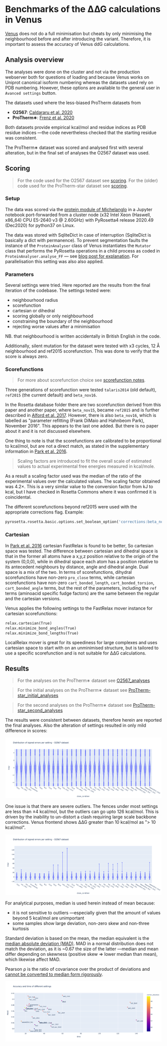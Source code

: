 # Benchmarks of the ∆∆G calculations in Venus

[Venus](https://venus.sgc.ox.ac.uk/) does not do a full minimisation but cheats by only minimising the neighbourhood 
before and after introducing the variant.
Therefore, it is important to assess the accuracy of Venus ddG calculations.

## Analysis overview
The analyses were done on the cluster and not via the production webserver both for questions of loading
and because Venus works on Uniprot canonical isoform numbering whereas the datasets used rely on PDB numbering.
However, these options are available to the general user in `Avanced settings` button.

The datasets used where the less-biased ProTherm datasets from

* **O2567**: [Caldararu et al. 2020](https://pubs.acs.org/doi/abs/10.1021/acs.jcim.0c00591)
* **ProTherm&lowast;**: [Frenz et al. 2020](https://www.ncbi.nlm.nih.gov/pmc/articles/PMC7579412/)

Both datasets provide empirical kcal/mol and residue indices as PDB residue indices —the code nevertheless checked
that the starting residue was consistent.

The ProTherm&lowast; dataset was scored and analysed first with several alteration, but in the final set of analyses
the O2567 dataset was used.

## Scoring
> For the code used for the O2567 dataset see [scoring](O2567_scoring.md).
> For the (older) code used for the ProTherm-star dataset see [scoring](ProTherm-star_scoring.md).

### Setup
The data was scored via the [protein module of Michelanglo](https://github.com/matteoferla/MichelaNGLo-protein-module) 
in a Jupyter notebook port-forwarded from a cluster node (x32 Intel Xeon (Haswell, x86_64) CPU E5-2640 v3 @ 2.60GHz)
with PyRosetta4 release 2020.49 (Dec2020) for python37 on Linux.

The data was stored with SqliteDict in case of interruption 
(SqliteDict is basically a dict with permanence). To prevent segmentation faults the instance of the 
`ProteinAnalyser` class of Venus instantiates the `Mutator` class that performs the PyRosetta operations
in a child process as coded in `ProteinAnalyser.analyse_FF` —
see [blog post for explanation](https://blog.matteoferla.com/2020/02/working-around-segmentation-faults-of.html). 
For parallelisation this setting was also also applied.

### Parameters
Several settings were tried. Here reported are the results from the final iteration of the codebase.
The settings tested were:

* neighbourhood radius
* scorefunction
* cartesian or dihedral
* scoring globally or only neighbourhood
* constraining the boundary of the neighbourhood
* rejecting worse values after a minimisation

NB. that neighbourhood is written accidentally in British English in the code.

Additionally, silent mutation for the dataset were tested with x3 cycles, 12 Å neighbourhood and ref2015 scorefunction.
This was done to verify that the score is always zero.

### Scorefunctions

> For more about scorefunction choice see [scorefunction notes](scorefunction.md).

Three generations of scorefunction were tested `talaris2014` (old default), `ref2015` (the current default) and `beta_nov16`.

In the Rosetta database folder there are two scorefunction derived from this paper and another paper, 
where `beta_nov15`, became `ref2015` and is further described in [Alford et al. 2017](https://www.ncbi.nlm.nih.gov/pmc/articles/PMC5717763/).
However, there is also `beta_nov16`, which is labelled as "parameter refitting (Frank DiMaio and Hahnbeom Park), November 2016".
This appears to the last one added. But there is no paper about it and it is not discussed elsewhere.

One thing to note is that the scorefunctions are calibrated to be proportional to kcal/mol, but are not a direct match,
as stated in the supplementary information in [Park et al. 2016](https://dx.doi.org/10.1021/acs.jctc.6b00819).

> Scaling factors are introduced to fit the overall scale of estimated values to actual experimental free energies measured in kcal/mole. 

As a result a scaling factor used was the median of the ratio of the experimental values over the calculated values.
The scaling factor obtained was 4.2&times;. This is a very similar value to the conversion factor from kJ to kcal, 
but I have checked in Rosetta Commons where it was confirmed it is coincidental.

The different scorefunctions beyond ref2015 were used with the appropriate corrections flag. Example:

```python
pyrosetta.rosetta.basic.options.set_boolean_option('corrections:beta_nov16', True)
```

### Cartesian
In [Park et al. 2016](https://www.ncbi.nlm.nih.gov/pmc/articles/PMC5515585/) cartesian FastRelax is found to be better,
So cartesian space was tested.
The difference between cartesian and dihedral space is that in the former all atoms have a x,y,z position
relative to the origin of the system (0,0,0), while in dihedral space each atom has a position relative
to its antecedent neighbours by distance, angle and dihedral angle. Dual space is a mix of the two.
In terms of scorefunctions, dihydral scorefunctions have non-zero `pro_close` terms, while cartesian scorefunctions
have non-zero `cart_bonded_length`, `cart_bonded_torsion`, `cart_bonded_angle` terms, but the rest of the parameters,
including the `ref` terms (aminoacid specific fudge factors) are the same between the regular and the cartesian versions.

Venus applies the following settings to the FastRelax mover instance for cartesian scorefunctions:

    relax.cartesian(True)
    relax.minimize_bond_angles(True)
    relax.minimize_bond_lengths(True)

LocalRelax mover is great for its speediness for large complexes 
and uses cartesian space to start with on an unminimised structure,
but is tailored to use a specific scorefunction and is not suitable for ∆∆G calculations.

## Results
> For the analyses on the ProTherm&lowast; dataset see [O2567_analyses](O2567_analyses.md)

> For the initial analyses on the ProTherm&lowast; dataset see [ProTherm-star_initial_analyses](ProTherm-star_initial_analyses.md)

> For the second analyses on the ProTherm&lowast; dataset see [ProTherm-star_second_analyses](ProTherm-star_analyses.md)


The results were consistent between datasets, therefore herein are reported the final analyses.
Also the alteration of settings resulted in only mild difference in scores:

![errors](images/O_distro_errors.png)

One issue is that there are severe outliers. The fences under most settings are less than ±4 kcal/mol,
but the outliers can go upto 126 kcal/mol.
This is driven by the inability to un-distort a clash requiring large scale backbone corrections.
Venus frontend shows ∆∆G greater than 10 kcal/mol as "> 10 kcal/mol".

![outliers](images/O_outliers.png)

For analytical purposes, median is used herein instead of mean because:

* it is not sensitive to outliers —especially given that the amount of values beyond 5 kcal/mol are unimportant
* some samples show large deviation, non-zero skew and non-three kurtosis

Standard deviation is based on the mean, the median equivalent is the
[median absolute deviation (MAD)](https://en.wikipedia.org/wiki/Median_absolute_deviation).
MAD in a normal distribution does not match the deviation, as it is ~0.67 the size of the latter 
—median and mean differ depending on skewness (positive skew => lower median than mean), which likewise affect MAD.

Pearson &rho; is the ratio of covariance over the product of deviations and
[cannot be converted to median form rigorously](median_Pearson.md). 

![O_conditions](images/O_conditions.png)
